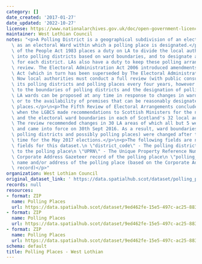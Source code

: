 ```yaml
---
category: []
date_created: '2017-01-27'
date_updated: '2022-10-27'
license: https://www.nationalarchives.gov.uk/doc/open-government-licence/version/3/
maintainer: West Lothian Council
notes: "<p>A Polling District is a geographical subdivision of an electoral area such\
  \ as an electoral Ward within which a polling place is designated.</p>\n<p>The Representation\
  \ of the People Act 1983 places a duty on LA to divide the local authority area\
  \ into polling districts based on ward boundaries, and to designate a polling place\
  \ for each district. LAs also have a duty to keep these polling arrangements under\
  \ review. The Electoral Administration Act 2006 introduced amendments to the 1983\
  \ Act (which in turn has been superseded by The Electoral Administration Act 2013).\
  \ Now local authorities must conduct a full review (with public consultation) of\
  \ its polling districts and polling places every four years, however adjustments\
  \ to the boundaries of polling districts and the designation of polling places within\
  \ LA wards can be proposed at any time in response to changes in ward boundaries\
  \ or to the availability of premises that can be reasonably designated as polling\
  \ places.</p>\n<p>The Fifth Review of Electoral Arrangements concluded in May 2016\
  \ when the LGBCS made recommendations to Scottish Ministers for the number of Councillors\
  \ and the electoral ward boundaries in each of Scotland's 32 local authorities.\
  \ The review recommended changes in 30 LA areas of which all but 5 were accepted\
  \ and came into force on 30th Sept 2016. As a result, ward boundaries (and therefore\
  \ polling districts and possibly polling places) were changed after this date in\
  \ time for the May 2017 elections.</p>\n<p>The following fields are now MANDATORY\
  \ fields for this dataset.\n \"district_code\" - The polling district code linked\
  \ to the polling place\n \"UPRN\" - The Unique Property Reference Number for the\
  \ Corporate Address Gazeteer record of the polling place\n \"polling_place\" - The\
  \ name and/or address of the polling place (based on the Corporate Address Gazeteer\
  \ record)</p>"
organization: West Lothian Council
original_dataset_link: ' https://data.spatialhub.scot/dataset/polling_places-wl'
records: null
resources:
- format: ZIP
  name: Polling Places
  url: https://data.spatialhub.scot/dataset/9ed462fe-15e5-497c-ac25-88319707055c/resource/1c5ef3e8-4303-46c3-a510-b39a1c5faefd/download/pollingplaces.zip
- format: ZIP
  name: Polling Places
  url: https://data.spatialhub.scot/dataset/9ed462fe-15e5-497c-ac25-88319707055c/resource/a82905a0-055e-4095-9bad-94dab38b0940/download/wl_pollingplaces.zip
- format: ZIP
  name: Polling Places
  url: https://data.spatialhub.scot/dataset/9ed462fe-15e5-497c-ac25-88319707055c/resource/ca18e6e2-5273-4a1a-9925-8445d07b8c60/download/pollingplaces.zip
schema: default
title: Polling Places - West Lothian
---
```

